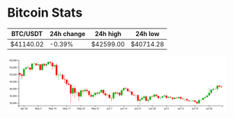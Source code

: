 # Bitcoin Stats

BTC/USDT|24h change|24h high|24h low|
|---|---|---|---|
|$41140.02|-0.39%|$42599.00|$40714.28|

<img src="./chart.svg">
